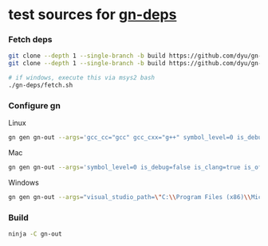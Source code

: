 # test sources for [gn-deps](https://github.com/dyu/gn-deps/)

### Fetch deps
```sh
git clone --depth 1 --single-branch -b build https://github.com/dyu/gn-build.git
git clone --depth 1 --single-branch -b build https://github.com/dyu/gn-deps.git

# if windows, execute this via msys2 bash
./gn-deps/fetch.sh
```

### Configure gn
Linux
```sh
gn gen gn-out --args='gcc_cc="gcc" gcc_cxx="g++" symbol_level=0 is_debug=false is_clang=false is_official_build=true'
```
Mac
```sh
gn gen gn-out --args='symbol_level=0 is_debug=false is_clang=true is_official_build=true'
```
Windows
```sh
gn gen gn-out --args="visual_studio_path=\"C:\\Program Files (x86)\\Microsoft Visual Studio 14.0\" visual_studio_version=\"2015\" symbol_level=0 is_debug=false is_clang=false is_official_build=true"
   ```

### Build
```sh
ninja -C gn-out
```

